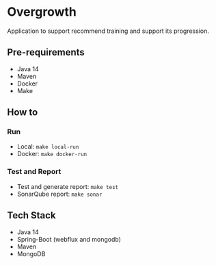 # Overgrowth
Application to support recommend training and support its progression.

## Pre-requirements
- Java 14
- Maven
- Docker
- Make

## How to
### Run
- Local: `make local-run`
- Docker: `make docker-run`

### Test and Report
- Test and generate report: `make test`
- SonarQube report: `make sonar`

## Tech Stack
- Java 14
- Spring-Boot (webflux and mongodb)
- Maven
- MongoDB